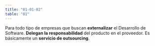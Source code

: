 ```yaml
---
title: "01-01-02"
table: "01"
---
```

Para todo tipo de empresas que buscan <b>externalizar</b> el Desarrollo de Software. <b>Delegan la responsabilidad</b> del producto en el proveedor. Es básicamente un <b>servicio de outsourcing</b>.
